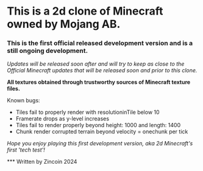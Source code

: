 # This is a 2d clone of Minecraft owned by Mojang AB.

### This is the first official released development version and is a still ongoing development.

_Updates will be released soon after and will try to keep as close to the Official Minecraft updates that will be released soon and prior to this clone._

**All textures obtained through trustworthy sources of Minecraft texture files.**

Known bugs:

- Tiles fail to properly render with resolutioninTile below 10
- Framerate drops as y-level increases
- Tiles fail to render properly beyond height: 1000 and length: 1400
- Chunk render corrupted terrain beyond velocity = onechunk per tick

_Hope you enjoy playing this first development version, aka 2d Minecraft's first 'tech test'!_

*** Written by Zincoin 2024